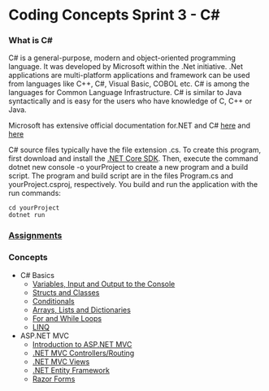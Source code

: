 # Coding Concepts Sprint 3 - C#

### What is C#
C# is a general-purpose, modern and object-oriented programming language. It was developed by Microsoft within the .Net initiative. .Net applications are multi-platform applications and framework can be used from languages like C++, C#, Visual Basic, COBOL etc. C# is among the languages for Common Language Infrastructure. C# is similar to Java syntactically and is easy for the users who have knowledge of C, C++ or Java.

Microsoft has extensive official documentation for.NET and C# [here](https://docs.microsoft.com/en-us/dotnet/csharp/programming-guide/#language-sections) and [here](https://docs.microsoft.com/en-us/dotnet/csharp/language-reference/keywords/)

C# source files typically have the file extension .cs. To create this program, first download and install the [.NET Core SDK](https://dotnet.microsoft.com/download). Then, execute the command dotnet new console -o yourProject to create a new program and a build script. The program and build script are in the files Program.cs and yourProject.csproj, respectively. You build and run the application with the run commands:
```
cd yourProject
dotnet run
```

### [Assignments](./assignments.md)

### Concepts
- C# Basics
    - [Variables, Input and Output to the Console](./variables_input_output.md)
    - [Structs and Classes](./structs_classes.md)
    - [Conditionals](./conditionals.md)
    - [Arrays, Lists and Dictionaries](./arrays_lists.md)
    - [For and While Loops](./loops.md)
    - [LINQ](./linq.md)
- ASP.NET MVC
    - [Introduction to ASP.NET MVC](./intro_mvc.md)
    - [.NET MVC Controllers/Routing](./controllers_routing.md)
    - [.NET MVC Views](./views.md)
    - [.NET Entity Framework](./entity.md)
    - [Razor Forms](./forms.md)
